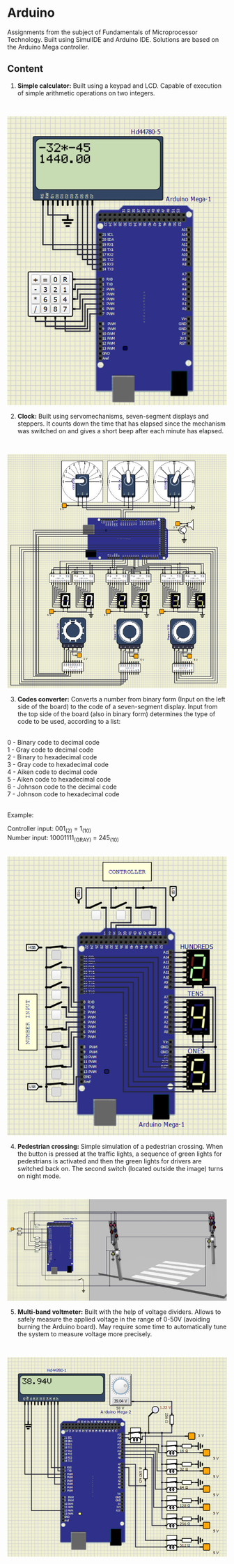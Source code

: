# Arduino
Assignments from the subject of Fundamentals of Microprocessor Technology. Built using SimulIDE and Arduino IDE. Solutions are based on the Arduino Mega controller.

## Content

1. **Simple calculator:**
Built using a keypad and LCD. Capable of execution of simple arithmetic operations on two integers.

<br>
<div align="center">
  <p>
    <img src="calculator/calculator.png"/>
  </p>
</div>

2. **Clock:**
Built using servomechanisms, seven-segment displays and steppers. It counts down the time that has elapsed since the mechanism was switched on and gives a short beep after each minute has elapsed.

<br>
<div align="center">
  <p>
    <img src="clock/clock.png"/>
  </p>
</div>

3. **Codes converter:**
Converts a number from binary form (Input on the left side of the board) to the code of a seven-segment display. Input from the top side of the  board (also in binary form) determines the type of code to be used,  according to a list:

<br>

<div>0 - Binary code to decimal code</div>
<div>1 - Gray code to decimal code</div>
<div>2 - Binary to hexadecimal code</div>
<div>3 - Gray code to hexadecimal code</div>
<div>4 - Aiken code to decimal code</div>
<div>5 - Aiken code to hexadecimal code</div>
<div>6 - Johnson code to the decimal code</div>
<div>7 - Johnson code to hexadecimal code</div>
<br>

Example:

<div>
Controller input: 001<sub>(2)</sub> = 1<sub>(10)</sub>
</div>
<div>
Number input: 10001111<sub>(GRAY)</sub> = 245<sub>(10)</sub>
</div>

<br>
<div align="center">
  <p>
    <img src="codes_converter/codes_converter.png"/>
  </p>
</div>

4. **Pedestrian crossing:**
Simple simulation of a pedestrian crossing. When the button is pressed at the traffic lights, a sequence of green lights for pedestrians is activated and then the green lights for drivers are switched back on.  The second switch (located outside the image) turns on night mode.

<br>
<div align="center">
  <p>
    <img src="pedestrian_crossing/pedestrian_crossing.png"/>
  </p>
</div>

5. **Multi-band voltmeter:**
Built with the help of voltage dividers. Allows to safely measure the applied voltage in the range of 0-50V (avoiding burning the Arduino board). May require some time to automatically tune the system to measure voltage more precisely.

<br>
<div align="center">
  <p>
    <img src="voltmeter/voltmeter.png"/>
  </p>
</div>